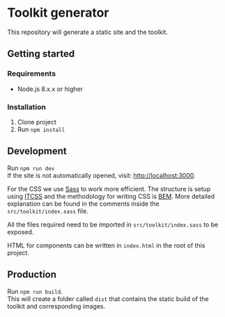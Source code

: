 # Toolkit generator

This repository will generate a static site and the toolkit.

## Getting started

### Requirements

- Node.js 8.x.x or higher

### Installation

1.  Clone project
2.  Run `npm install`

## Development

Run `npm run dev`\
If the site is not automatically opened, visit: [http://localhost:3000](http://localhost:3000).

For the CSS we use [Sass](https://sass-lang.com/) to work more efficient. The
structure is setup using [ITCSS](https://www.xfive.co/blog/itcss-scalable-maintainable-css-architecture/)
and the methodology for writing CSS is [BEM](http://getbem.com/). More detailed
explanation can be found in the comments inside the `src/toolkit/index.sass` file.

All the files required need to be imported in `src/toolkit/index.sass` to be exposed.

HTML for components can be written in `index.html` in the root of this project.

## Production

Run `npm run build`.\
This will create a folder called `dist` that contains the static build of the toolkit
and corresponding images.
